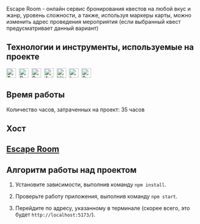 Escape Room - онлайн сервис бронирования квестов на любой вкус и жанр, уровень сложности, а также, используя маркеры карты, можно изменить адрес проведения мероприятия (если выбранный квест предусматривает данный вариант)

## Технологии и инструменты, используемые на проекте
<img src="https://img.shields.io/badge/TypeScript-282C34?logo=typescript&logoColor=3178C6" alt="TypeScript logo" title="TypeScript" height="25" />&nbsp;
<img src="https://img.shields.io/badge/React-282C34?logo=react&logoColor=7BFEDE" alt="React logo" title="React" height="25" />&nbsp;
<img src="https://img.shields.io/badge/Redux-282C34?logo=redux&logoColor=764ABC" alt="Redux logo" title="Redux" height="25" />&nbsp;
<img src="https://img.shields.io/badge/Axios-282C34?logo=axios&logoColor=5A29E4" alt="Axios logo" title="Axios" height="25" />&nbsp;
<img src="https://img.shields.io/badge/Vite-282C34?logo=vite&logoColor=646CFF" alt="Vite logo" title="Vite" height="25" />&nbsp;
<img src="https://img.shields.io/badge/Leaflet-282C34?logo=leaflet&logoColor=199900" alt="Leaflet logo" title="Leaflet" height="25" />&nbsp;
<img src="https://img.shields.io/badge/React%20Hook%20Form-282C34?logo=react-hook-form&logoColor=EC5990" alt="React Hook Form logo" title="React Hook Form" height="25" />&nbsp;

## Время работы

Количество часов, затраченных на проект: 35 часов

## Хост
[Escape Room](https://quests-time-ya-timergalieva.vercel.app/)
----

## Алгоритм работы над проектом

1. Установите зависимости, выполнив команду `npm install`.

2. Проверьте работу приложения, выполнив команду `npm start`.

3. Перейдите по адресу, указанному в терминале (скорее всего, это будет `http://localhost:5173/`).
